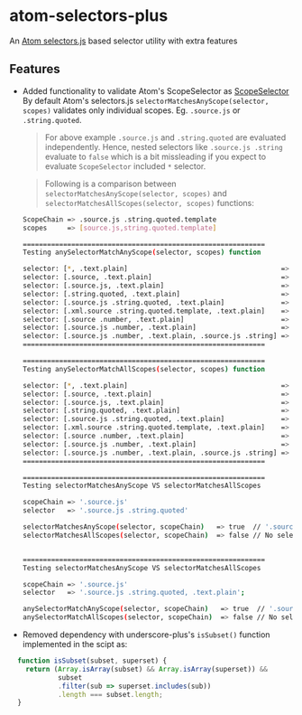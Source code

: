 # atom-selectors-plus
An [Atom selectors.js](https://github.com/atom/atom/blob/master/src/selectors.js) based selector utility with extra features

## Features  
- Added functionality to validate Atom's ScopeSelector as [ScopeSelector](https://flight-manual.atom.io/behind-atom/sections/scoped-settings-scopes-and-scope-descriptors/#scope-selectors)  
  By default Atom's selectors.js `selectorMatchesAnyScope(selector, scopes)` validates only individual scopes. Eg. `.source.js` or `.string.quoted`.

  > For above example `.source.js` and `.string.quoted` are evaluated independently. Hence, nested selectors like `.source.js .string` evaluate to `false` which is a bit missleading if you expect to evaluate `ScopeSelector` included `*` selector.
  
  > Following is a comparison between `selectorMatchesAnyScope(selector, scopes)` and `selectorMatchesAllScopes(selector, scopes)` functions: 
  
  ```bash
  ScopeChain => .source.js .string.quoted.template
  scopes     => [source.js,string.quoted.template]

  ============================================================
  Testing anySelectorMatchAnyScope(selector, scopes) function 

  selector: [*, .text.plain]                                      => true
  selector: [.source, .text.plain]                                => true
  selector: [.source.js, .text.plain]                             => true
  selector: [.string.quoted, .text.plain]                         => true
  selector: [.source.js .string.quoted, .text.plain]              => true
  selector: [.xml.source .string.quoted.template, .text.plain]    => true
  selector: [.source .number, .text.plain]                        => true
  selector: [.source.js .number, .text.plain]                     => true
  selector: [.source.js .number, .text.plain, .source.js .string] => true
  ============================================================

  ============================================================
  Testing anySelectorMatchAllScopes(selector, scopes) function 

  selector: [*, .text.plain]                                      => true
  selector: [.source, .text.plain]                                => true
  selector: [.source.js, .text.plain]                             => true
  selector: [.string.quoted, .text.plain]                         => true
  selector: [.source.js .string.quoted, .text.plain]              => true
  selector: [.xml.source .string.quoted.template, .text.plain]    => false # False as it's not a valid class selector for ScopeChain
  selector: [.source .number, .text.plain]                        => false # False as it's not a valid class selector for ScopeChain
  selector: [.source.js .number, .text.plain]                     => false # False as it's not a valid class selector for ScopeChain
  selector: [.source.js .number, .text.plain, .source.js .string] => true
  ============================================================
  
  ============================================================
  Testing selectorMatchesAnyScope VS selectorMatchesAllScopes

  scopeChain => '.source.js'
  selector   => '.source.js .string.quoted'

  selectorMatchesAnyScope(selector, scopeChain)   => true  // '.source.js' token matches scope chain
  selectorMatchesAllScopes(selector, scopeChain)  => false // No selector matches any scope. '.source.js .string.quoted selector' is more


  ============================================================
  Testing selectorMatchesAnyScope VS selectorMatchesAllScopes

  scopeChain => '.source.js'
  selector   => '.source.js .string.quoted, .text.plain';

  anySelectorMatchAnyScope(selector, scopeChain)   => true  // '.source.js' token matches scope chain 
  anySelectorMatchAllScopes(selector, scopeChain)  => false // No selector matches any scope. '.source.js .string.quoted selector' is more specifyc)
  ```
- Removed dependency with underscore-plus's `isSubset()` function implemented in the scipt as:  
```javascript
  function isSubset(subset, superset) {
    return (Array.isArray(subset) && Array.isArray(superset)) &&
            subset
            .filter(sub => superset.includes(sub))
            .length === subset.length;
  }
```
